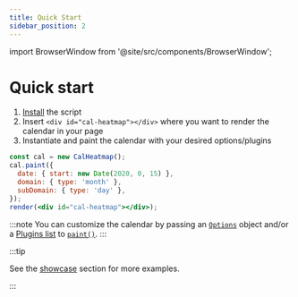 ```yaml
---
title: Quick Start
sidebar_position: 2
---
```


import BrowserWindow from '@site/src/components/BrowserWindow';

# Quick start

1. [Install](/getting-started/installation.md) the script
2. Insert `<div id="cal-heatmap"></div>` where you want to render the calendar in your page
3. Instantiate and paint the calendar with your desired options/plugins

<BrowserWindow>

```jsx live noInline
const cal = new CalHeatmap();
cal.paint({
  date: { start: new Date(2020, 0, 15) },
  domain: { type: 'month' },
  subDomain: { type: 'day' },
});
render(<div id="cal-heatmap"></div>);
```

</BrowserWindow>

:::note
You can customize the calendar by passing an [`Options`](/options/index.md) object and/or
a [Plugins list](/plugins/index.md) to [`paint()`](/API/paint.md).
:::

:::tip

See the [showcase](../showcase) section for more examples.

:::
